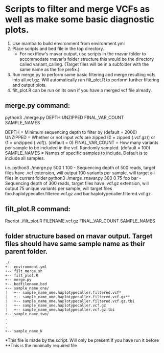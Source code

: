 # Scripts to filter and merge VCFs as well as make some basic diagnostic plots.

1. Use mamba to build environment from environment.yml
2. Place scripts and bed file in the top directory.
    - For nextflow's rnavar output, use scripts in the rnavar folder to accommodate rnavar's folder structure this would be the directory called variant_calling. (Target files will be in a subfolder with the same name as the file prefix.)
4. Run merge.py to perform some basic filtering and merge resulting vcfs into all.vcf.gz. Will automatically run filt_plot.R to perform further filtering and output plots.
5. filt_plot.R can be run on its own if you have a merged vcf file already.

## merge.py command:

python3 ./merge.py DEPTH UNZIPPED FINAL_VAR_COUNT SAMPLE_NAMES

DEPTH = Minimum sequencing depth to filter by (default = 2000)
UNZIPPED = Whether or not input vcfs are zipped (0 = zipped (.vcf.gz)) or (1 = unzipped (.vcf)). (default = 0)
FINAL_VAR_COUNT = How many variants per sample to be included in the vcf. Randomly sampled. (default = 100)
SAMPLE_NAMES = Names of specific samples to include. Default is to include all samples.

i.e.
python3 ./merge.py 500 1 100 
    - Sequencing depth of 500 reads, target files have .vcf extension, will output 100 variants per sample, will target all files in current folder
python3 ./merge_rnavar.py 300 0 75 foo bar 
    - Sequencing depth of 300 reads, target files have .vcf.gz extension, will output 75 unique variants per sample, will target files foo.haplotypecaller.filtered.vcf.gz and bar.haplotypecaller.filtered.vcf.gz


## filt_plot.R command:
Rscript ./filt_plot.R FILENAME.vcf.gz FINAL_VAR_COUNT SAMPLE_NAMES


## folder structure based on rnavar output. Target files should have same sample name as their parent folder. 
```
./
+-- environment.yml
+-- filt_merge.sh
+-- filt_plot.R
+-- merge.py
+-- bedfilename.bed
+-- sample_name_one/
|   +-- sample_name_one.haplotypecaller.filtered.vcf*
|   +-- sample_name_one.haplotypecaller.filtered.vcf.gz**
|   +-- sample_name_one.haplotypecaller.filtered.vcf.gz.tbi
|   +-- sample_name_one.haplotypecaller.vcf.gz
|   +-- sample_name_one.haplotypecaller.vcf.gz.tbi
+-- sample_name_two/
.
.
.
+-- sample_name_N
```
*This file is made by the script. Will only be present if you have run it before
**This is the minimally required file
